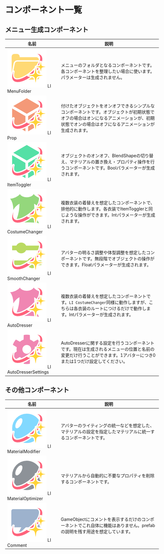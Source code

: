 # コンポーネント一覧

## メニュー生成コンポーネント

|名前|説明|
|-|-|
|<img class="emoji" draggable="false" src="../../public/images/LI_Script_MenuFolder.png"> LI MenuFolder|メニューのフォルダとなるコンポーネントです。各コンポーネントを整理したい場合に使います。パラメーターは生成されません。|
|<img class="emoji" draggable="false" src="../../public/images/LI_Script_Prop.png"> LI Prop|付けたオブジェクトをオンオフできるシンプルなコンポーネントです。オブジェクトが初期状態でオフの場合はオンになるアニメーションが、初期状態でオンの場合はオフになるアニメーションが生成されます。|
|<img class="emoji" draggable="false" src="../../public/images/LI_Script_ItemToggler.png"> LI ItemToggler|オブジェクトのオンオフ、BlendShapeの切り替え、マテリアルの置き換え・プロパティ操作を行うコンポーネントです。Boolパラメーターが生成されます。|
|<img class="emoji" draggable="false" src="../../public/images/LI_Script_CostumeChanger.png"> LI CostumeChanger|複数衣装の着替えを想定したコンポーネントで、排他的に動作します。各衣装でItemTogglerと同じような操作ができます。Intパラメーターが生成されます。|
|<img class="emoji" draggable="false" src="../../public/images/LI_Script_SmoothChanger.png"> LI SmoothChanger|アバターの明るさ調整や体型調整を想定したコンポーネントです。無段階でオブジェクトの操作ができます。Floatパラメーターが生成されます。|
|<img class="emoji" draggable="false" src="../../public/images/LI_Script_AutoDresser.png"> LI AutoDresser|複数衣装の着替えを想定したコンポーネントです。`LI CostumeChanger`同様に動作しますが、こちらは各衣装のルートにつけるだけで動作します。Intパラメーターが生成されます。|
|<img class="emoji" draggable="false" src="../../public/images/LI_Script_AutoDresserSettings.png"> LI AutoDresserSettings|AutoDresserに関する設定を行うコンポーネントです。現在は生成されるメニューの位置と名前の変更だけ行うことができます。1アバターにつき0または1つだけ設定してください。|

## その他コンポーネント

|名前|説明|
|-|-|
|<img class="emoji" draggable="false" src="../../public/images/LI_Script_Material.png"> LI MaterialModifier|アバターのライティングの統一などを想定した、マテリアルの設定を指定したマテリアルに統一するコンポーネントです。|
|<img class="emoji" draggable="false" src="../../public/images/LI_Script_MaterialOptimizer.png"> LI MaterialOptimizer|マテリアルから自動的に不要なプロパティを削除するコンポーネントです。|
|<img class="emoji" draggable="false" src="../../public/images/LI_Script_Comment.png"> LI Comment|GameObjectにコメントを表示するだけのコンポーネントでこれ自体に機能はありません。prefabの説明を残す用途を想定しています。|
